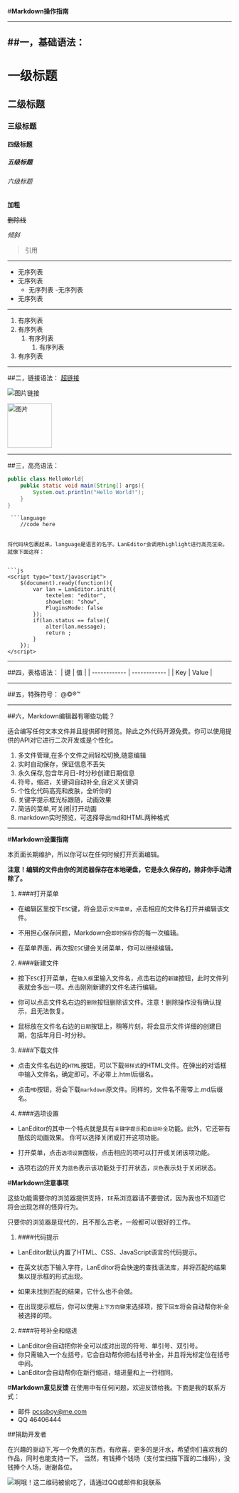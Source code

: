 #**Markdown操作指南**

------------
##一，基础语法：
------------

# 一级标题

## 二级标题

### 三级标题

#### 四级标题

##### 五级标题

###### 六级标题

**加粗**

~~删除线~~

*倾斜*
> 引用

------------

- 无序列表
- 无序列表
	- 无序列表
		-无序列表
- 无序列表

------------

1. 有序列表
2. 有序列表
	1. 有序列表
		1. 有序列表
3. 有序列表

------------
##二，链接语法：
[超链接](https://github.com/pcssboy/markdown/)

![图片链接](https://github.com/pcssboy/HG/blob/main/favicon-64x64.png)

~~<img src="https://github.com/pcssboy/HG/blob/main/favicon-64x64.png" alt="图片" width="100px" height="100px">~~

------------
##三，高亮语法：
    <?php
    echo "Hello,World!";
    ?>


```java
public class HelloWorld{
	public static void main(String[] args){
		System.out.println("Hello World!");
	}
}
```

```text
 ```language
    //code here
 ```
```

将代码块包裹起来，language是语言的名字。LanEditor会调用highlight进行高亮渲染。就像下面这样：


```js
<script type="text/javascript">
    $(document).ready(function(){
        var lan = LanEditor.init({
            textelem: "editor",
            showelem: "show",
            PluginsMode: false
        });
        if(lan.status == false){
            alter(lan.message);
            return ;
        }
    });
</script>
```

------------

##四，表格语法：
| 键  |  值  |
| ------------ | ------------ |
|  Key |  Value |

------------

##五，特殊符号：
&#64;&copy;&reg;&trade;

------------
##六，Markdown编辑器有哪些功能？

适合编写任何文本文件并且提供即时预览。除此之外代码开源免费。你可以使用提供的API对它进行二次开发或是个性化。
1. 多文件管理,在多个文件之间轻松切换,随意编辑
2. 实时自动保存，保证信息不丢失
3. 永久保存,包含年月日-时分秒创建日期信息
4. 符号，缩进，关键词自动补全,自定义关键词
5. 个性化代码高亮和皮肤，全听你的
6. 关键字提示框光标跟随，动画效果
7. 简洁的菜单,可关闭|打开动画
8. markdown实时预览，可选择导出md和HTML两种格式

------

#**Markdown设置指南**

本页面长期维护，所以你可以在任何时候打开页面编辑。

**注意！编辑的文件由你的浏览器保存在本地硬盘，它是永久保存的，除非你手动清除了。**

1. ####打开菜单

 * 在编辑区里按下```ESC```键，将会显示```文件菜单```，点击相应的文件名打开并编辑该文件。

 * 不用担心保存问题，Markdown会```即时保存```你的每一次编辑。
 
 * 在菜单界面，再次按```ESC```键会关闭菜单，你可以继续编辑。

2. ####新建文件

 * 按下```ESC```打开菜单，在```输入框```里输入文件名，点击右边的```新建```按钮，此时文件列表就会多出一项。点击刚刚新建的文件名进行编辑。
 
 * 你可以点击文件名右边的```删除```按钮删除该文件。注意！删除操作没有确认提示，且无法恢复。
 
 * 鼠标放在文件名右边的```日期```按钮上，稍等片刻，将会显示文件详细的创建日期，包括年月日-时分秒。

3. ####下载文件

 * 点击文件名右边的```HTML```按钮，可以下载```带样式```的HTML文件。在弹出的对话框中输入文件名，确定即可。不必带上.html后缀名。
 
 * 点击```MD```按钮，将会下载```markdown```原文件。同样的，文件名不需带上.md后缀名。

4. ####选项设置

 * LanEditor的其中一个特点就是具有```关键字提示```和```自动补全```功能。此外，它还带有酷炫的动画效果。
 你可以选择关闭或打开这项功能。
 
 * 打开菜单，点击```选项设置```面板，点击相应的项可以打开或关闭该项功能。
 
 * 选项右边的开关为```蓝色```表示该功能处于打开状态，```灰色```表示处于关闭状态。

#**Markdown注意事项**

这些功能需要你的浏览器提供支持，```IE```系浏览器请不要尝试，因为我也不知道它将会出现怎样的怪异行为。

只要你的浏览器是现代的，且不那么古老，一般都可以很好的工作。

1. ####代码提示

 * LanEditor默认内置了HTML、CSS、JavaScript语言的代码提示。
 
 * 在英文状态下输入字符，LanEditor将会快速的查找语法库，并将匹配的结果集以提示框的形式出现。
 
 * 如果未找到匹配的结果，它什么也不会做。
 
 * 在出现提示框后，你可以使用```上下方向键```来选择项，按下```回车```将会自动帮你补全被选择的项。

2. ####符号补全和缩进

 * LanEditor会自动把你补全可以成对出现的符号、单引号、双引号。
 * 你只需输入一个左括号，它会自动帮你把右括号补全，并且将光标定位在括号中间。
 * LanEditor会自动帮你在新行缩进，缩进量和上一行相同。
 



#**Markdown意见反馈**
在使用中有任何问题，欢迎反馈给我。下面是我的联系方式：

* 邮件 [pcssboy@me.com](mailto:pcssboy@me.com)
* QQ 46406444



##捐助开发者

在兴趣的驱动下,写一个免费的东西，有欣喜，更多的是汗水，希望你们喜欢我的作品，同时也能支持一下。 当然，有钱捧个钱场（支付宝扫描下面的二维码），没钱捧个人场，谢谢各位。

![啊哦！这二维码被偷吃了，请通过QQ或邮件和我联系](https://github.com/pcssboy/HG/blob/main/zfb.png)
		